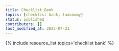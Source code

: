 ```yaml
---
title: Checklist Bank
topics: [checklist bank, taxonomy]
status: published
contributors: []
last_modified_at: 2025-07-21
---
```


{% include resource_list topics='checklist bank' %}
